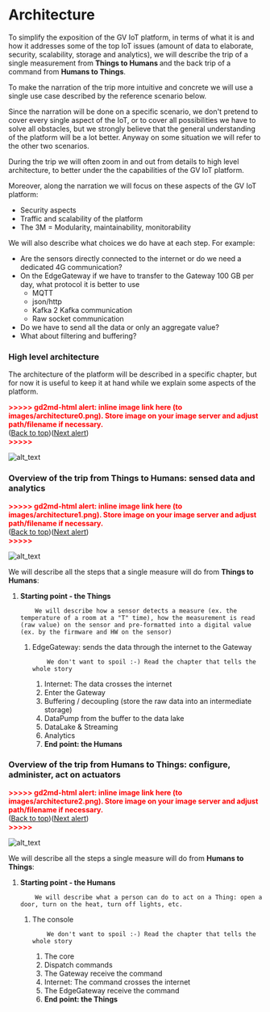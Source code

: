 <h1><strong>Architecture</strong></h1>


<p>
To simplify the exposition of the GV IoT platform, in terms of what it is and how it addresses some of the top IoT issues (amount of data to elaborate, security, scalability, storage and analytics), we will describe the trip of a single measurement from <strong>Things to Humans </strong>and the back trip of a command from <strong>Humans to Things</strong>.
</p>
<p>
To make the narration of the trip more intuitive and concrete we will use a single use case described by the reference scenario below.
</p>
<p>
Since the narration will be done on a specific scenario, we don't pretend to cover every single aspect of the IoT, or to cover all possibilities we have to solve all obstacles, but we strongly believe that the general understanding of the platform will be a lot better. Anyway on some situation we will refer to the other two scenarios.
</p>
<p>
During the trip we will often zoom in and out from details to high level architecture, to better under the the capabilities of the GV IoT platform.
</p>
<p>
Moreover, along the narration we will focus on these aspects of the GV IoT platform:
</p>
<ul>

<li>Security aspects

<li>Traffic and scalability of the platform

<li>The 3M = Modularity, maintainability, monitorability 
</li>
</ul>
<p>
We will also describe what choices we do have at each step. For example:
</p>
<ul>

<li>Are the sensors directly connected to the internet or do we need a dedicated 4G communication?

<li>On the EdgeGateway if we have to transfer to the Gateway 100 GB per day, what protocol it is better to use 
<ul>
 
<li>MQTT
 
<li>json/http
 
<li>Kafka 2 Kafka communication
 
<li>Raw socket communication
</li> 
</ul>

<li>Do we have to send all the data or only an aggregate value?

<li>What about filtering and buffering?
</li>
</ul>
<h3>High level architecture</h3>


<p>
The architecture of the platform will be described in a specific chapter, but for now it is useful to keep it at hand while we explain some aspects of the platform.
</p>
<p>


<p id="gdcalert1" ><span style="color: red; font-weight: bold">>>>>>  gd2md-html alert: inline image link here (to images/architecture0.png). Store image on your image server and adjust path/filename if necessary. </span><br>(<a href="#">Back to top</a>)(<a href="#gdcalert2">Next alert</a>)<br><span style="color: red; font-weight: bold">>>>>> </span></p>


<img src="{{site.baseurl}}{{site.images}}/architecture/images/architecture0.png" width="" alt="alt_text" title="image_tooltip">

</p>
<h3>Overview of the trip from Things to Humans: sensed data and analytics</h3>


<p>


<p id="gdcalert2" ><span style="color: red; font-weight: bold">>>>>>  gd2md-html alert: inline image link here (to images/architecture1.png). Store image on your image server and adjust path/filename if necessary. </span><br>(<a href="#">Back to top</a>)(<a href="#gdcalert3">Next alert</a>)<br><span style="color: red; font-weight: bold">>>>>> </span></p>


<img src="{{site.baseurl}}{{site.images}}/architecture/images/architecture1.png" width="" alt="alt_text" title="image_tooltip">

</p>
<p>
We will describe all the steps that a single measure will do from <strong>Things to Humans</strong>:
</p>
<ol>

<li><strong>Starting point - the Things</strong>
<p>

        We will describe how a sensor detects a measure (ex. the temperature of a room at a "T" time), how the measurement is read (raw value) on the sensor and pre-formatted into a digital value (ex. by the firmware and HW on the sensor)
</p>
<ol>

<li>EdgeGateway: sends the data through the internet to the Gateway
<p>

        We don't want to spoil :-) Read the chapter that tells the whole story
</p>
<ol>

<li>Internet: The data crosses the internet

<li>Enter the Gateway

<li>Buffering / decoupling (store the raw data into an intermediate storage)

<li>DataPump from the buffer to the data lake

<li>DataLake & Streaming

<li>Analytics

<li><strong>End point: the Humans</strong>
</li>
</ol>
</li>
</ol>
</li>
</ol>
<h3>Overview of the trip from Humans to Things: configure, administer, act on actuators</h3>


<p>


<p id="gdcalert3" ><span style="color: red; font-weight: bold">>>>>>  gd2md-html alert: inline image link here (to images/architecture2.png). Store image on your image server and adjust path/filename if necessary. </span><br>(<a href="#">Back to top</a>)(<a href="#gdcalert4">Next alert</a>)<br><span style="color: red; font-weight: bold">>>>>> </span></p>


<img src="{{site.baseurl}}{{site.images}}/architecture/images/architecture2.png" width="" alt="alt_text" title="image_tooltip">

</p>
<p>
We will describe all the steps a single measure will do from <strong>Humans to Things</strong>:
</p>
<ol>

<li><strong>Starting point - the Humans</strong>
<p>

        We will describe what a person can do to act on a Thing: open a door, turn on the heat, turn off lights, etc.
</p>
<ol>

<li>The console
<p>

        We don't want to spoil :-) Read the chapter that tells the whole story
</p>
<ol>

<li>The core

<li>Dispatch commands

<li>The Gateway receive the command

<li>Internet: The command crosses the internet

<li>The EdgeGateway receive the command

<li><strong>End point: the Things</strong>
</li>
</ol>
</li>
</ol>
</li>
</ol>
